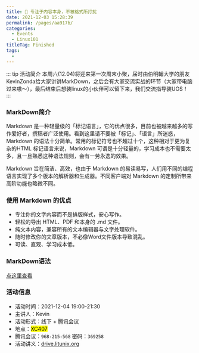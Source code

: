 ```yaml
---
title: 📢 专注于内容本身，不被格式所打扰
date: 2021-12-03 15:28:39
permalink: /pages/aa917b/
categories: 
  - Events
  - Linux101
titleTag: Finished
tags: 
  - 
---
```



::: tip 活动简介
本周六(12.04)将迎来第一次周末小聚，届时由伯明翰大学的朋友KevinZonda给大家讲讲MarkDown，之后会有大家交流实战的环节（大家带电脑过来嗷～），最后结束后想装linux的小伙伴可以留下来，我们交流指导装UOS！
:::

### MarkDown简介

Markdown 是一种轻量级的「标记语言」，它的优点很多，目前也被越来越多的写作爱好者，撰稿者广泛使用。看到这里请不要被「标记」、「语言」所迷惑，Markdown 的语法十分简单。常用的标记符号也不超过十个，这种相对于更为复杂的HTML 标记语言来说，Markdown 可谓是十分轻量的，学习成本也不需要太多，且一旦熟悉这种语法规则，会有一劳永逸的效果。

Markdown 旨在简洁、高效，也由于 Markdown 的易读易写，人们用不同的编程语言实现了多个版本的解析器和生成器。不同客户端对 Markdown 的定制所带来高阶功能也略微不同。

### 使用 Markdown 的优点

- 专注你的文字内容而不是排版样式，安心写作。
- 轻松的导出 HTML、PDF 和本身的 .md 文件。
- 纯文本内容，兼容所有的文本编辑器与文字处理软件。
- 随时修改你的文章版本，不必像Word文件版本导致混乱。
- 可读、直观、学习成本低。


### MarkDown语法

[点这里查看](/pages/54e58e/)

### 活动信息


- 活动时间：2021-12-04  19:00-21:30  <Badge text="UTC +08:00" />
- 主讲人：Kevin
- 活动形式：线下 + 腾讯会议 
- 地点：<mark>XC407</mark>  <Badge text="开元校区"/>
- 腾讯会议：` 968-215-568 ` 密码：` 369258 ` 
- 活动讲义：[drive.litunix.org](https://drive.iluoli.ren/home/LITLUG/Events/)